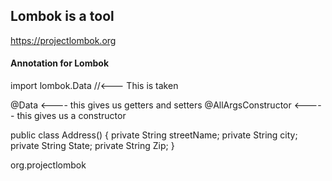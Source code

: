 ## Lombok is a tool
https://projectlombok.org

#### Annotation for Lombok
import lombok.Data //<--- This is taken

@Data   <---- this gives us getters and setters
@AllArgsConstructor  <----- this gives us a constructor

public class Address() {
  private String streetName;
  private String city;
  private String State;
  private String Zip;
}

<dependencies>
  <dependency>
    <groupId>org.projectlombok</groupId>
    <artifact>
